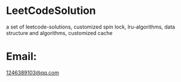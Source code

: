 # LeetCodeSolution
a set of leetcode-solutions, customized spin lock, lru-algorithms, data structure and algorithms, customized cache 
# Email:
 1246389103@qq.com
